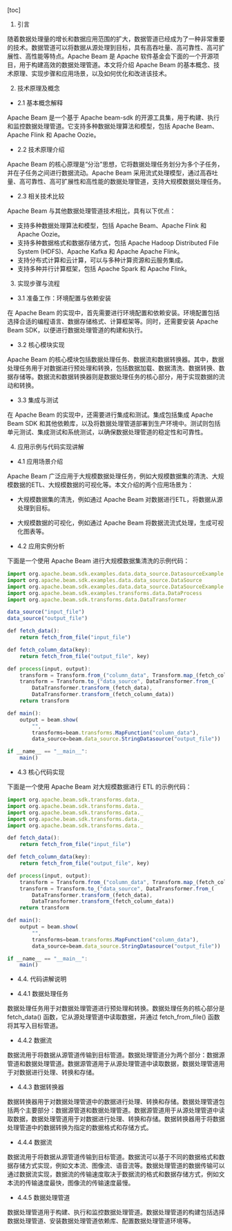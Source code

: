 
[toc]                    
                
                
1. 引言

随着数据处理量的增长和数据应用范围的扩大，数据管道已经成为了一种非常重要的技术。数据管道可以将数据从源处理到目标，具有高吞吐量、高可靠性、高可扩展性、高性能等特点。Apache Beam 是 Apache 软件基金会下面的一个开源项目，用于构建高效的数据处理管道。本文将介绍 Apache Beam 的基本概念、技术原理、实现步骤和应用场景，以及如何优化和改进该技术。

2. 技术原理及概念

- 2.1 基本概念解释

Apache Beam 是一个基于 Apache beam-sdk 的开源工具集，用于构建、执行和监控数据处理管道。它支持多种数据处理算法和模型，包括 Apache Beam、Apache Flink 和 Apache Oozie。

- 2.2 技术原理介绍

Apache Beam 的核心原理是“分治”思想，它将数据处理任务划分为多个子任务，并在子任务之间进行数据流动。Apache Beam 采用流式处理模型，通过高吞吐量、高可靠性、高可扩展性和高性能的数据处理管道，支持大规模数据处理任务。

- 2.3 相关技术比较

Apache Beam 与其他数据处理管道技术相比，具有以下优点：

- 支持多种数据处理算法和模型，包括 Apache Beam、Apache Flink 和 Apache Oozie。
- 支持多种数据格式和数据存储方式，包括 Apache Hadoop Distributed File System (HDFS)、Apache Kafka 和 Apache Apache Flink。
- 支持分布式计算和云计算，可以与多种计算资源和云服务集成。
- 支持多种并行计算框架，包括 Apache Spark 和 Apache Flink。

3. 实现步骤与流程

- 3.1 准备工作：环境配置与依赖安装

在 Apache Beam 的实现中，首先需要进行环境配置和依赖安装。环境配置包括选择合适的编程语言、数据存储格式、计算框架等。同时，还需要安装 Apache Beam SDK，以便进行数据处理管道的构建和执行。

- 3.2 核心模块实现

Apache Beam 的核心模块包括数据处理任务、数据流和数据转换器。其中，数据处理任务用于对数据进行预处理和转换，包括数据加载、数据清洗、数据转换、数据存储等。数据流和数据转换器则是数据处理任务的核心部分，用于实现数据的流动和转换。

- 3.3 集成与测试

在 Apache Beam 的实现中，还需要进行集成和测试。集成包括集成 Apache Beam SDK 和其他依赖库，以及将数据处理管道部署到生产环境中。测试则包括单元测试、集成测试和系统测试，以确保数据处理管道的稳定性和可靠性。

4. 应用示例与代码实现讲解

- 4.1 应用场景介绍

Apache Beam 广泛应用于大规模数据处理任务，例如大规模数据集的清洗、大规模数据的ETL、大规模数据的可视化等。本文介绍的两个应用场景为：

- 大规模数据集的清洗，例如通过 Apache Beam 对数据进行ETL，将数据从源处理到目标。
- 大规模数据的可视化，例如通过 Apache Beam 将数据流流式处理，生成可视化图表等。

- 4.2 应用实例分析

下面是一个使用 Apache Beam 进行大规模数据集清洗的示例代码：
```javascript
import org.apache.beam.sdk.examples.data.data_source.DatasourceExample
import org.apache.beam.sdk.examples.data.data_source.DataSource
import org.apache.beam.sdk.examples.data.data_source.DataSourceExample._
import org.apache.beam.sdk.examples.transforms.data.DataProcess
import org.apache.beam.sdk.transforms.data.DataTransformer

data_source("input_file")
data_source("output_file")

def fetch_data():
    return fetch_from_file("input_file")

def fetch_column_data(key):
    return fetch_from_file("output_file", key)

def process(input, output):
    transform = Transform.from_("column_data", Transform.map_(fetch_column_data))
    transform = Transform.to_("data_source", DataTransformer.from_(
        DataTransformer.transform_(fetch_data),
        DataTransformer.transform_(fetch_column_data))
    return transform

def main():
    output = beam.show(
        "",
        transforms=beam.transforms.MapFunction("column_data"),
        data_source=beam.data_source.StringDatasource("output_file"))

if __name__ == "__main__":
    main()
```
- 4.3 核心代码实现

下面是一个使用 Apache Beam 对大规模数据进行 ETL 的示例代码：
```javascript
import org.apache.beam.sdk.transforms.data._
import org.apache.beam.sdk.transforms.data._
import org.apache.beam.sdk.transforms.data._
import org.apache.beam.sdk.transforms.data._
import org.apache.beam.sdk.transforms.data._

def fetch_data():
    return fetch_from_file("input_file")

def fetch_column_data(key):
    return fetch_from_file("output_file", key)

def process(input, output):
    transform = Transform.from_("column_data", Transform.map_(fetch_column_data))
    transform = Transform.to_("data_source", DataTransformer.from_(
        DataTransformer.transform_(fetch_data),
        DataTransformer.transform_(fetch_column_data))
    return transform

def main():
    output = beam.show(
        "",
        transforms=beam.transforms.MapFunction("column_data"),
        data_source=beam.data_source.StringDatasource("output_file"))

if __name__ == "__main__":
    main()
```
- 4.4. 代码讲解说明

- 4.4.1 数据处理任务

数据处理任务用于对数据处理管道进行预处理和转换。数据处理任务的核心部分是 fetch\_data() 函数，它从源处理管道中读取数据，并通过 fetch\_from\_file() 函数将其写入目标管道。

- 4.4.2 数据流

数据流用于将数据从源管道传输到目标管道。数据处理管道分为两个部分：数据源管道和数据处理管道。数据源管道用于从源处理管道中读取数据，数据处理管道用于对数据进行处理、转换和存储。

- 4.4.3 数据转换器

数据转换器用于对数据处理管道中的数据进行处理、转换和存储。数据处理管道包括两个主要部分：数据源管道和数据处理管道。数据源管道用于从源处理管道中读取数据，数据处理管道用于对数据进行处理、转换和存储。数据转换器用于将数据处理管道中的数据转换为指定的数据格式和存储方式。

- 4.4.4 数据流

数据流用于将数据从源管道传输到目标管道。数据流可以基于不同的数据格式和数据存储方式实现，例如文本流、图像流、语音流等。数据处理管道的数据传输可以通过数据流实现，数据流的传输速度取决于数据流的格式和数据存储方式，例如文本流的传输速度最快，图像流的传输速度最慢。

- 4.4.5 数据处理管道

数据处理管道用于构建、执行和监控数据处理管道。数据处理管道的构建包括选择数据处理管道、安装数据处理管道依赖库、配置数据处理管道环境等。

